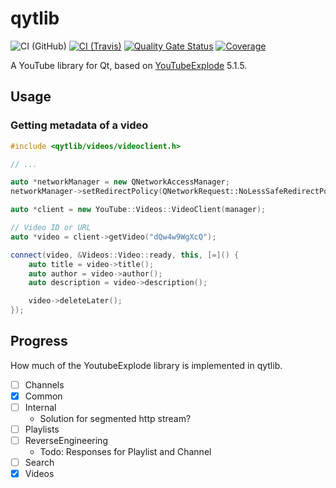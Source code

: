 # qytlib

![CI (GitHub)](https://github.com/PhilInTheGaps/qytlib/workflows/CI/badge.svg)
[![CI (Travis)](https://travis-ci.com/PhilInTheGaps/qytlib.svg?branch=master)](https://travis-ci.com/PhilInTheGaps/qytlib)
[![Quality Gate Status](https://sonarcloud.io/api/project_badges/measure?project=PhilInTheGaps_qytlib&metric=alert_status)](https://sonarcloud.io/dashboard?id=PhilInTheGaps_qytlib)
[![Coverage](https://coveralls.io/repos/github/PhilInTheGaps/qytlib/badge.svg?branch=master)](https://coveralls.io/github/PhilInTheGaps/qytlib?branch=master)

A YouTube library for Qt, based on [YouTubeExplode](https://github.com/Tyrrrz/YoutubeExplode) 5.1.5.

## Usage

### Getting metadata of a video

```c++
#include <qytlib/videos/videoclient.h>

// ...

auto *networkManager = new QNetworkAccessManager;
networkManager->setRedirectPolicy(QNetworkRequest::NoLessSafeRedirectPolicy);

auto *client = new YouTube::Videos::VideoClient(manager);

// Video ID or URL
auto *video = client->getVideo("dQw4w9WgXcQ");

connect(video, &Videos::Video::ready, this, [=]() {
    auto title = video->title();
    auto author = video->author();
    auto description = video->description();

    video->deleteLater();
});
```

## Progress

How much of the YoutubeExplode library is implemented in qytlib.

- [ ] Channels
- [x] Common
- [ ] Internal
	- Solution for segmented http stream?
- [ ] Playlists
- [ ] ReverseEngineering
	- Todo: Responses for Playlist and Channel
- [ ] Search
- [x] Videos
